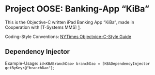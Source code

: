 Project OOSE: Banking-App “KiBa”
================================

This is the Objective-C written iPad Banking App “KiBa”, made in Cooperation with [T-Systems MMS] [1].

Coding-Style Conventions: [NYTimes Objectvice-C-Style Guide](https://github.com/NYTimes/objective-c-style-guide)

## Dependency Injector
Example-Usage: `id<KBABranchDao> branchDao = [KBADependencyInjector getByKey:@"branchDao"];`

[1]: http://www.t-systems-mms.com/25320 "T-Systems MMS Hamburg Contact"
